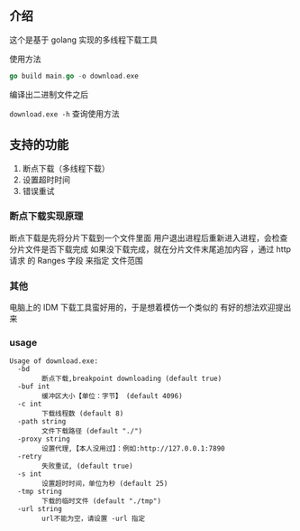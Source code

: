 ## 介绍


这个是基于 golang 实现的多线程下载工具

使用方法
```go
go build main.go -o download.exe


```

编译出二进制文件之后

`download.exe -h`
查询使用方法

## 支持的功能
1. 断点下载（多线程下载）
2. 设置超时时间
3. 错误重试




### 断点下载实现原理

断点下载是先将分片下载到一个文件里面
用户退出进程后重新进入进程，会检查分片文件是否下载完成
如果没下载完成，就在分片文件末尾追加内容 ，通过  http 请求 的 Ranges 字段 来指定 文件范围

### 其他

电脑上的 IDM 下载工具蛮好用的，于是想着模仿一个类似的
有好的想法欢迎提出来

### usage

```
Usage of download.exe:
  -bd
        断点下载,breakpoint downloading (default true)
  -buf int
        缓冲区大小【单位：字节】 (default 4096)
  -c int
        下载线程数 (default 8)
  -path string
        文件下载路径 (default "./")
  -proxy string
        设置代理,【本人没用过】：例如:http://127.0.0.1:7890
  -retry
        失败重试, (default true)
  -s int
        设置超时时间，单位为秒 (default 25)
  -tmp string
        下载的临时文件 (default "./tmp")
  -url string
        url不能为空，请设置 -url 指定

```





